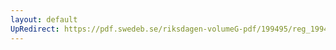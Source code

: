 ```yaml
---
layout: default
UpRedirect: https://pdf.swedeb.se/riksdagen-volumeG-pdf/199495/reg_199495/reg_199495_0333.pdf
---
```

